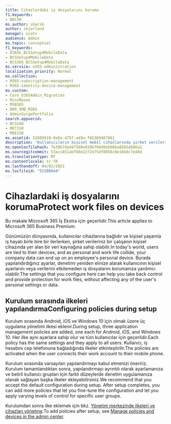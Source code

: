 ```yaml
---
title: Cihazlardaki iş dosyalarını koruma
f1.keywords:
- NOCSH
ms.author: sharik
author: skjerland
manager: scotv
audience: Admin
ms.topic: conceptual
f1_keywords:
- O365E_BCSSetup4MobileData
- BCSSetup4MobileData
- BCS365_BCSSetup4MobileData
ms.service: o365-administration
localization_priority: Normal
ms.collection:
- M365-subscription-management
- M365-identity-device-management
ms.custom:
- Core_O365Admin_Migration
- MiniMaven
- MSB365
- OKR_SMB_M365
- AdminSurgePortfolio
search.appverid:
- BCS160
- MET150
- MOE150
ms.assetid: 52089919-9a5e-475f-a49a-f65369487861
description: 'Kullanıcıların kişisel mobil cihazlarında şirket verilerini korumak için varsayılan yapılandırma ve uygulama yönetimi ilkeleri ekleme hakkında bilgi edinebilirsiniz. '
ms.openlocfilehash: 7e3967dad47508e938b760d0eb96ba8685d886a1
ms.sourcegitcommit: 53acc851abf68e2272e75df0856c0e16b0c7e48d
ms.translationtype: MT
ms.contentlocale: tr-TR
ms.lasthandoff: 04/02/2021
ms.locfileid: "51580044"
---
```

# <a name="protect-work-files-on-devices"></a><span data-ttu-id="08381-103">Cihazlardaki iş dosyalarını koruma</span><span class="sxs-lookup"><span data-stu-id="08381-103">Protect work files on devices</span></span>

<span data-ttu-id="08381-104">Bu makale Microsoft 365 İş Ekstra için geçerlidir.</span><span class="sxs-lookup"><span data-stu-id="08381-104">This article applies to Microsoft 365 Business Premium.</span></span>

<span data-ttu-id="08381-105">Günümüzün dünyasında, kullanıcılar cihazlarına bağlıdır ve kişisel yaşamla iş hayatı birle bire bir ilerlerken, şirket verileriniz bir çalışanın kişisel cihazında yer alan bir veri kaynağına sahip olabilir.</span><span class="sxs-lookup"><span data-stu-id="08381-105">In today's world, users are tied to their devices, and as personal and work life collide, your company data can end up on an employee's personal device.</span></span> <span data-ttu-id="08381-106">Burada yapılandırdığınız ayarlar, denetimi yeniden elinize alarak kullanıcının kişisel ayarlarını veya verilerini etkilemeden iş dosyalarını korumanıza yardımcı olabilir.</span><span class="sxs-lookup"><span data-stu-id="08381-106">The settings that you configure here can help you take back control and provide protection for work files, without affecting any of the user's personal settings or data.</span></span>
  
## <a name="configuring-policies-during-setup"></a><span data-ttu-id="08381-107">Kurulum sırasında ilkeleri yapılandırma</span><span class="sxs-lookup"><span data-stu-id="08381-107">Configuring policies during setup</span></span>

<span data-ttu-id="08381-108">Kurulum sırasında Android, iOS ve Windows 10 için olmak üzere üç uygulama yönetimi ilkesi eklenir.</span><span class="sxs-lookup"><span data-stu-id="08381-108">During setup, three application management policies are added, one each for Android, iOS, and Windows 10.</span></span> <span data-ttu-id="08381-109">Her ilke aynı ayarlara sahip olur ve tüm kullanıcılar için geçerlidir.</span><span class="sxs-lookup"><span data-stu-id="08381-109">Each policy has the same settings and they apply to all users.</span></span> <span data-ttu-id="08381-110">Kullanıcı, iş hesabını cep telefonuna bağladığında ilkeler etkinleştirilir.</span><span class="sxs-lookup"><span data-stu-id="08381-110">The policies are activated when the user connects their work account to their mobile phone.</span></span>
  
<span data-ttu-id="08381-p103">Kurulum sırasında varsayılan yapılandırmayı kabul etmenizi öneririz. Kurulum tamamlandıktan sonra, yapılandırmayı ayrıntılı olarak ayarlamanıza ve belirli kullanıcı grupları için farklı düzeylerde denetim uygulamanıza olanak sağlayan başka ilkeler ekleyebilirsiniz.</span><span class="sxs-lookup"><span data-stu-id="08381-p103">We recommend that you accept the default configuration during setup. After setup completes, you can add more policies that let you fine-tune the configuration and let you apply varying levels of control for specific user groups.</span></span>
  
<span data-ttu-id="08381-113">Kurulumdan sonra ilke eklemek için bkz. [Yönetim merkezinde ilkeleri ve cihazları yönetme](manage.md).</span><span class="sxs-lookup"><span data-stu-id="08381-113">To add policies after setup, see [Manage policies and devices in the admin center](manage.md).</span></span>
